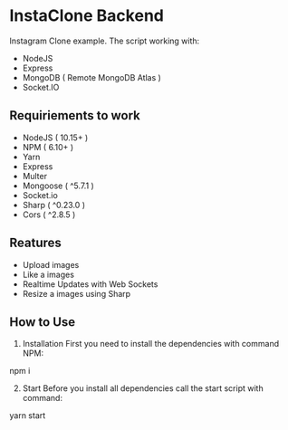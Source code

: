 # InstaClone Backend
Instagram Clone example. The script working with:
- NodeJS
- Express
- MongoDB ( Remote MongoDB Atlas )
- Socket.IO

## Requiriements to work
- NodeJS ( 10.15+ )
- NPM ( 6.10+ )
- Yarn
- Express
- Multer 
- Mongoose ( ^5.7.1 )
- Socket.io
- Sharp ( ^0.23.0 )
- Cors ( ^2.8.5 )

## Reatures
- Upload images
- Like a images
- Realtime Updates with Web Sockets
- Resize a images using Sharp

## How to Use
1) Installation
First you need to install the dependencies with command NPM:

npm i

2) Start
Before you install all dependencies call the start script with command:

yarn start